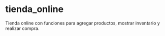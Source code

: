 # tienda_online
Tienda online con funciones para agregar productos, mostrar inventario y realizar compra.
